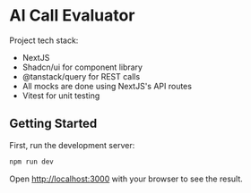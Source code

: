 # AI Call Evaluator

Project tech stack: 
- NextJS
- Shadcn/ui for component library
- @tanstack/query for REST calls
- All mocks are done using NextJS's API routes
- Vitest for unit testing

## Getting Started

First, run the development server:

```bash
npm run dev
```

Open [http://localhost:3000](http://localhost:3000) with your browser to see the result.
